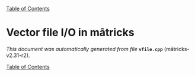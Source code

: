 
[Table of Contents](README.md)


# Vector file I/O in mātricks
_This document was automatically generated from file_ **`vfile.cpp`** (mātricks-v2.31-r2).


[Table of Contents](README.md)
